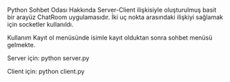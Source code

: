 Python Sohbet Odası
Hakkında
Server-Client ilişkisiyle oluşturulmuş basit bir arayüz ChatRoom uygulamasıdır. İki uç nokta arasındaki ilişkiyi sağlamak için socketler kullanıldı. 

Kullanım
Kayıt ol menüsünde isimle kayıt olduktan sonra sohbet menüsü gelmekte.

Server için:
python server.py

Client için:
python client.py

